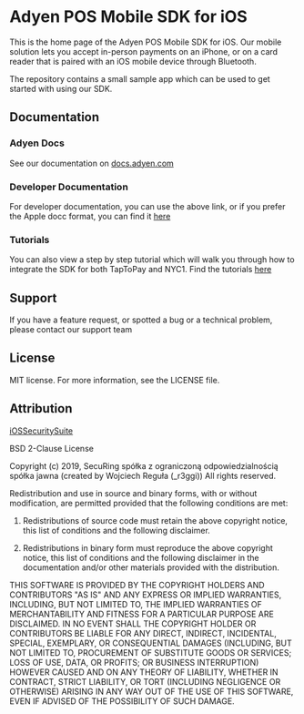 # Adyen POS Mobile SDK for iOS

This is the home page of the Adyen POS Mobile SDK for iOS. Our mobile solution lets you accept in-person payments on an iPhone, or on a card reader that is paired with an iOS mobile device through Bluetooth.

The repository contains a small sample app which can be used to get started with using our SDK.  

## Documentation

### Adyen Docs
See our documentation on [docs.adyen.com](https://docs.adyen.com/point-of-sale/ipp-mobile/tap-to-pay)

### Developer  Documentation
For developer documentation, you can use the above link, or if you prefer the Apple docc format, you can find it [here](https://adyen.github.io/adyen-pos-mobile-ios-artifacts/2.1.2/documentation/adyenpos/adyenpos)

### Tutorials
You can also view a step by step tutorial which will walk you through how to integrate the SDK for both TapToPay and NYC1.
Find the tutorials [here](https://adyen.github.io/adyen-pos-mobile-ios-artifacts/2.1.2/tutorials/meet-adyenpos/)


## Support
If you have a feature request, or spotted a bug or a technical problem, please contact our support team

## License
MIT license. For more information, see the LICENSE file.

## Attribution

[iOSSecuritySuite](https://github.com/securing/IOSSecuritySuite)

BSD 2-Clause License

Copyright (c) 2019, SecuRing spółka z ograniczoną odpowiedzialnością spółka jawna (created by Wojciech Reguła (_r3ggi))
All rights reserved.

Redistribution and use in source and binary forms, with or without
modification, are permitted provided that the following conditions are met:

1. Redistributions of source code must retain the above copyright notice, this
list of conditions and the following disclaimer.

2. Redistributions in binary form must reproduce the above copyright notice,
this list of conditions and the following disclaimer in the documentation
and/or other materials provided with the distribution.

THIS SOFTWARE IS PROVIDED BY THE COPYRIGHT HOLDERS AND CONTRIBUTORS "AS IS"
AND ANY EXPRESS OR IMPLIED WARRANTIES, INCLUDING, BUT NOT LIMITED TO, THE
IMPLIED WARRANTIES OF MERCHANTABILITY AND FITNESS FOR A PARTICULAR PURPOSE ARE
DISCLAIMED. IN NO EVENT SHALL THE COPYRIGHT HOLDER OR CONTRIBUTORS BE LIABLE
FOR ANY DIRECT, INDIRECT, INCIDENTAL, SPECIAL, EXEMPLARY, OR CONSEQUENTIAL
DAMAGES (INCLUDING, BUT NOT LIMITED TO, PROCUREMENT OF SUBSTITUTE GOODS OR
SERVICES; LOSS OF USE, DATA, OR PROFITS; OR BUSINESS INTERRUPTION) HOWEVER
CAUSED AND ON ANY THEORY OF LIABILITY, WHETHER IN CONTRACT, STRICT LIABILITY,
OR TORT (INCLUDING NEGLIGENCE OR OTHERWISE) ARISING IN ANY WAY OUT OF THE USE
OF THIS SOFTWARE, EVEN IF ADVISED OF THE POSSIBILITY OF SUCH DAMAGE.

